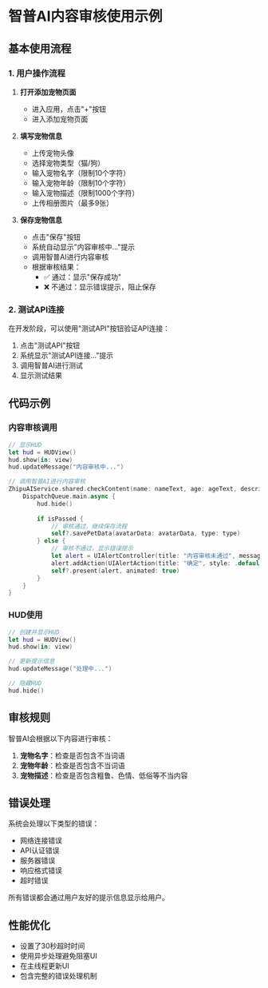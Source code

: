 # 智普AI内容审核使用示例

## 基本使用流程

### 1. 用户操作流程

1. **打开添加宠物页面**
   - 进入应用，点击"+"按钮
   - 进入添加宠物页面

2. **填写宠物信息**
   - 上传宠物头像
   - 选择宠物类型（猫/狗）
   - 输入宠物名字（限制10个字符）
   - 输入宠物年龄（限制10个字符）
   - 输入宠物描述（限制1000个字符）
   - 上传相册图片（最多9张）

3. **保存宠物信息**
   - 点击"保存"按钮
   - 系统自动显示"内容审核中..."提示
   - 调用智普AI进行内容审核
   - 根据审核结果：
     - ✅ 通过：显示"保存成功"
     - ❌ 不通过：显示错误提示，阻止保存

### 2. 测试API连接

在开发阶段，可以使用"测试API"按钮验证API连接：

1. 点击"测试API"按钮
2. 系统显示"测试API连接..."提示
3. 调用智普AI进行测试
4. 显示测试结果

## 代码示例

### 内容审核调用

```swift
// 显示HUD
let hud = HUDView()
hud.show(in: view)
hud.updateMessage("内容审核中...")

// 调用智普AI进行内容审核
ZhipuAIService.shared.checkContent(name: nameText, age: ageText, description: descText) { [weak self] isPassed, errorMessage in
    DispatchQueue.main.async {
        hud.hide()
        
        if isPassed {
            // 审核通过，继续保存流程
            self?.savePetData(avatarData: avatarData, type: type)
        } else {
            // 审核不通过，显示错误提示
            let alert = UIAlertController(title: "内容审核未通过", message: errorMessage ?? "内容包含不当信息", preferredStyle: .alert)
            alert.addAction(UIAlertAction(title: "确定", style: .default))
            self?.present(alert, animated: true)
        }
    }
}
```

### HUD使用

```swift
// 创建并显示HUD
let hud = HUDView()
hud.show(in: view)

// 更新提示信息
hud.updateMessage("处理中...")

// 隐藏HUD
hud.hide()
```

## 审核规则

智普AI会根据以下内容进行审核：

1. **宠物名字**：检查是否包含不当词语
2. **宠物年龄**：检查是否包含不当词语
3. **宠物描述**：检查是否包含粗鲁、色情、低俗等不当内容

## 错误处理

系统会处理以下类型的错误：

- 网络连接错误
- API认证错误
- 服务器错误
- 响应格式错误
- 超时错误

所有错误都会通过用户友好的提示信息显示给用户。

## 性能优化

- 设置了30秒超时时间
- 使用异步处理避免阻塞UI
- 在主线程更新UI
- 包含完整的错误处理机制 